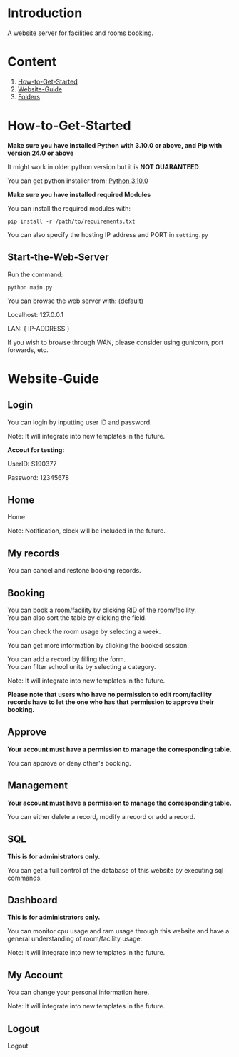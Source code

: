 # Introduction
A website server for facilities and rooms booking.

# Content
1. [How-to-Get-Started](#how-to-get-started)
2. [Website-Guide](#website-guide)
3. [Folders](#folders)


# How-to-Get-Started

**Make sure you have installed Python with 3.10.0 or above, and Pip with version 24.0 or above**

It might work in older python version but it is **NOT GUARANTEED**.

You can get python installer from: [Python 3.10.0](https://www.python.org/downloads/release/python-3110/)

**Make sure you have installed required Modules**

You can install the required modules with:
```
pip install -r /path/to/requirements.txt
```
You can also specify the hosting IP address and PORT in `setting.py`

## Start-the-Web-Server
Run the command:
```
python main.py
```
You can browse the web server with: (default)

Localhost: 127.0.0.1

LAN: { IP-ADDRESS }


If you wish to browse through WAN, please consider using gunicorn, port forwards, etc.

# Website-Guide
## Login
You can login by inputting user ID and password.

Note: It will integrate into new templates in the future.

**Accout for testing:**

UserID: S190377

Password: 12345678

## Home
Home

Note: Notification, clock will be included in the future.

## My records
You can cancel and restone booking records.

## Booking

You can book a room/facility by clicking RID of the room/facility.\
You can also sort the table by clicking the field.

You can check the room usage by selecting a week.

You can get more information by clicking the booked session.


You can add a record by filling the form.\
You can filter school units by selecting a category.

Note: It will integrate into new templates in the future.

**Please note that users who have no permission to edit room/facility records have to let the one who has that permission to approve their booking.**

## Approve
**Your account must have a permission to manage the corresponding table.**

You can approve or deny other's booking.

## Management
**Your account must have a permission to manage the corresponding table.**

You can either delete a record, modify a record or add a record.

## SQL
**This is for administrators only.**

You can get a full control of the database of this website by executing sql commands.

## Dashboard
**This is for administrators only.**

You can monitor cpu usage and ram usage through this website and have a general understanding of room/facility usage.

Note: It will integrate into new templates in the future.

## My Account
You can change your personal information here.

Note: It will integrate into new templates in the future.

## Logout
Logout
